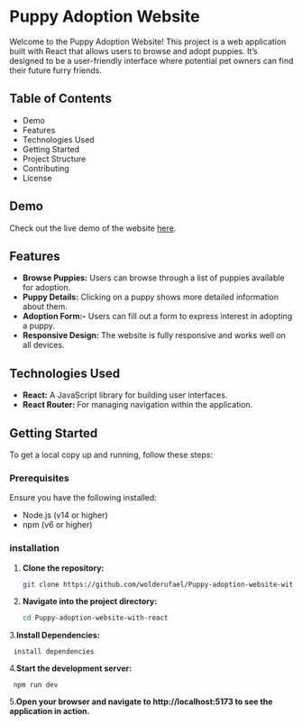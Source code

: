 # Puppy Adoption Website 
Welcome to the Puppy Adoption Website! This project is a web application built with React that allows users to browse and adopt puppies. It’s designed to be a user-friendly interface where potential pet owners can find their future furry friends.

## Table of Contents
* Demo
* Features
* Technologies Used
* Getting Started
* Project Structure
* Contributing
* License
## Demo
Check out the live demo of the website [here](https://puppy-adoption-site.netlify.app/).

## Features
*  **Browse Puppies:** Users can browse through a list of puppies available for adoption.
* **Puppy Details:** Clicking on a puppy shows more detailed information about them.
* **Adoption Form:-** Users can fill out a form to express interest in adopting a puppy.
* **Responsive Design:** The website is fully responsive and works well on all devices.
## Technologies Used
* **React:** A JavaScript library for building user interfaces.
* **React Router:** For managing navigation within the application.
## Getting Started
To get a local copy up and running, follow these steps:

### Prerequisites
Ensure you have the following installed:

* Node.js (v14 or higher)
* npm (v6 or higher)
### installation
1. **Clone the repository:**
   
   ```bash
   git clone https://github.com/wolderufael/Puppy-adoption-website-with-react.git
2. **Navigate into the project directory:**
     ```bash
     cd Puppy-adoption-website-with-react

3.**Install Dependencies:**

     
     install dependencies
     
4.**Start the development server:**

     
     npm run dev
     
5.**Open your browser and navigate to http://localhost:5173 to see the application in action.**
